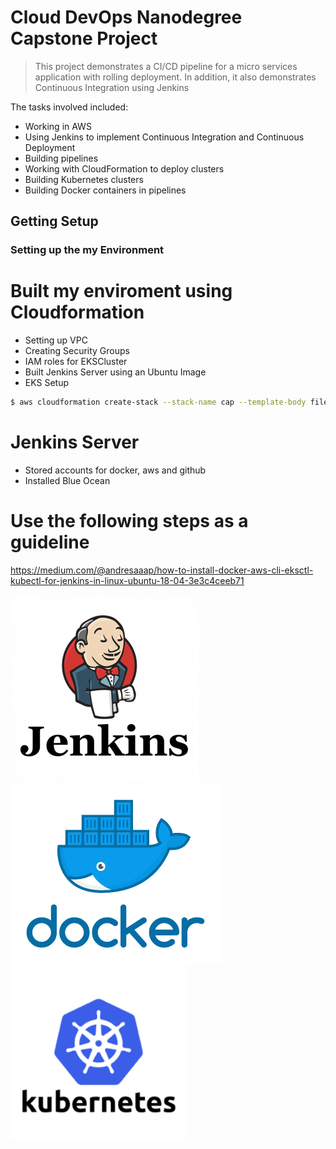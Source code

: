 # Cloud DevOps Nanodegree Capstone Project

> This project demonstrates a CI/CD pipeline for a micro services application with rolling deployment. In addition, it also demonstrates Continuous Integration using Jenkins

The tasks involved included:
* Working in AWS
* Using Jenkins to implement Continuous Integration and Continuous Deployment
* Building pipelines
* Working with CloudFormation to deploy clusters
* Building Kubernetes clusters
* Building Docker containers in pipelines

## Getting Setup

### Setting up the my Environment

# Built my enviroment using Cloudformation
* Setting up VPC
* Creating Security Groups
* IAM roles for EKSCluster
* Built Jenkins Server using an Ubuntu Image
* EKS Setup

```bash
$ aws cloudformation create-stack --stack-name cap --template-body file://cap/capstone.yaml --region=us-east-2
```

# Jenkins Server
* Stored accounts for docker, aws and github
* Installed Blue Ocean

# Use the following steps as a guideline 
https://medium.com/@andresaaap/how-to-install-docker-aws-cli-eksctl-kubectl-for-jenkins-in-linux-ubuntu-18-04-3e3c4ceeb71


![](jenkins-logo.png)
![](docker_logo.png)
![](kubernetes-logo.png)
